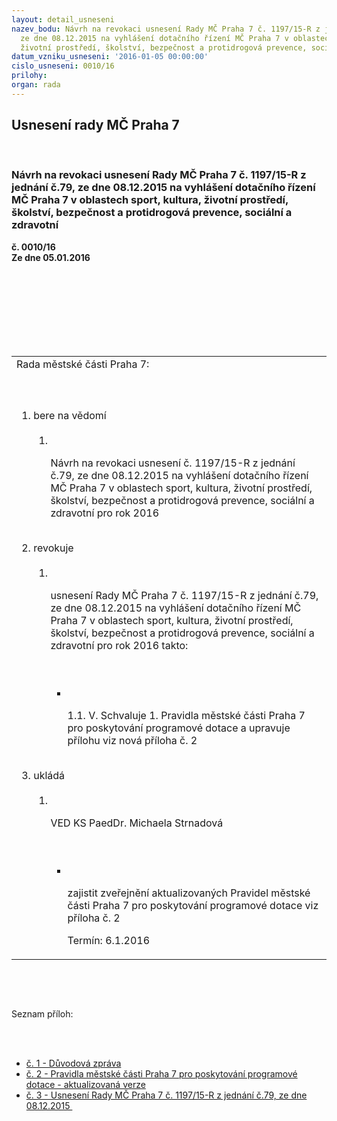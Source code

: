 ```yaml
---
layout: detail_usneseni
nazev_bodu: Návrh na revokaci usnesení Rady MČ Praha 7 č. 1197/15-R z jednání č.79,
  ze dne 08.12.2015 na vyhlášení dotačního řízení MČ Praha 7 v oblastech sport, kultura,
  životní prostředí, školství, bezpečnost a protidrogová prevence, sociální a zdravotní
datum_vzniku_usneseni: '2016-01-05 00:00:00'
cislo_usneseni: 0010/16
prilohy: 
organ: rada
---
```

<div id="ucUsn_pList" class="usn">
	<span><h2>Usnesení rady MČ Praha 7 </h2>
<br></span><div class="standBody">
<span><h3>Návrh na revokaci usnesení Rady MČ Praha 7 č. 1197/15-R z jednání č.79, ze dne 08.12.2015 na vyhlášení dotačního řízení MČ Praha 7 v oblastech sport, kultura, životní prostředí, školství, bezpečnost a protidrogová prevence, sociální a zdravotní</h3></span><div class="center">
		<strong>č. 0010/16</strong><br>
	</div>
<div class="center">
		<strong>Ze dne 05.01.2016</strong><br><br>
	</div>
<p></p>
<br><table class="documentProperties tableView">
<br><tbody>
<br><tr>
<br><td>Rada městské části Praha 7:</td>
</tr>
<br><tr>
<br><td>
<br><ol class="urzList_view">
<br><li class="urzClass1">bere na vědomí <br><ol class="urzOlClass">
<br><li class="urzClass2">
<br><p>Návrh na revokaci usnesení č. 1197/15-R z jednání č.79, ze dne 08.12.2015 na vyhlášení dotačního řízení MČ Praha 7 v oblastech sport, kultura, životní prostředí, školství, bezpečnost a protidrogová prevence, sociální a zdravotní pro rok 2016</p>
</li>
</ol>
<br>
</li>
<li class="urzClass1">revokuje <br><ol class="urzOlClass">
<br><li class="urzClass2">
<br><p>usnesení Rady MČ Praha 7 č. 1197/15-R z jednání č.79, ze dne 08.12.2015 na vyhlášení dotačního řízení MČ Praha 7 v oblastech sport, kultura, životní prostředí, školství, bezpečnost a protidrogová prevence, sociální a zdravotní pro rok 2016 takto:</p>
<br><ul class="urzUlClass">
<br><li class="urzClass3">
<br><p>1.1. V. Schvaluje 1. Pravidla městské části Praha 7 pro poskytování programové dotace a upravuje přílohu viz nová příloha č. 2</p>
</li>
</ul>
</li>
</ol>
<br>
</li>
<li class="urzClass1">ukládá <br><ol class="urzOlClass">
<br><li class="urzClass2">
<br><p>VED KS PaedDr. Michaela Strnadová</p>
<br><ul class="urzUlClass">
<br><li class="urzClass3">
<br><p>zajistit zveřejnění aktualizovaných Pravidel městské části Praha 7 pro poskytování programové dotace viz příloha č. 2</p>Termín: 6.1.2016</li>
</ul>
</li>
</ol>
</li>
</ol>
</td>
</tr>
</tbody>
</table>
<br><p></p>
<br><p>Seznam příloh:</p>
<br><ul>
<br><li>
<a href="/zdroj.aspx?typ=4&amp;Id=69465&amp;sh=1775718453" target="_blank" title="Odkaz na soubor - 24,5 kB - nové okno">č. 1 - Důvodová zpráva </a><br>
</li>
<li>
<a href="/zdroj.aspx?typ=4&amp;Id=69466&amp;sh=1774838869" target="_blank" title="Odkaz na soubor - 299,5 kB - nové okno">č. 2 - Pravidla městské části Praha 7 pro poskytování programové dotace - aktualizovaná verze </a><br>
</li>
<li><a href="/zdroj.aspx?typ=4&amp;Id=69467&amp;sh=1774741621" target="_blank" title="Odkaz na soubor - 40 kB - nové okno">č. 3 - Usnesení Rady MČ Praha 7 č. 1197/15-R z jednání č.79, ze dne 08.12.2015 </a></li>
</ul>
</div>
</div>